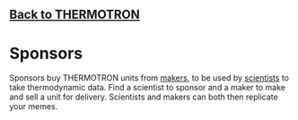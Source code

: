 ## [Back to THERMOTRON](../)

# Sponsors

Sponsors buy THERMOTRON units from [makers](../makers/), to be used by [scientists](scientists/) to take thermodynamic data.  Find a scientist to sponsor and a maker to make and sell a unit for delivery.  Scientists and makers can both then replicate your memes.